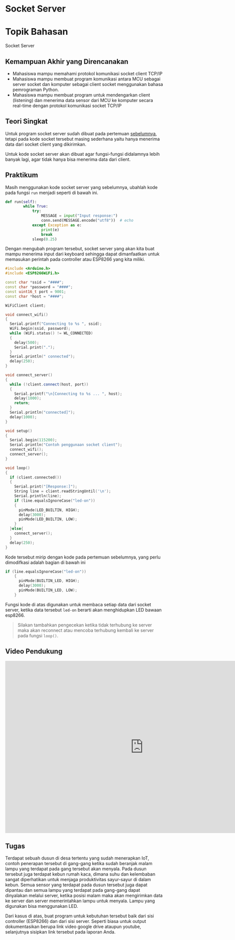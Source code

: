# Socket Server

# Topik Bahasan

Socket Server

## Kemampuan Akhir yang Direncanakan

- Mahasiswa mampu memahami protokol komunikasi socket client TCP/IP
- Mahasiswa mampu membuat program komunikasi antara MCU sebagai server socket dan komputer sebagai client socket menggunakan bahasa
  pemrograman Python.
- Mahasiswa mampu membuat program untuk mendengarkan client (listening) dan menerima data sensor dari MCU ke komputer secara real-time
  dengan protokol komunikasi socket TCP/IP

## Teori Singkat

Untuk program socket server sudah dibuat pada pertemuan [sebelumnya](/07/07-socket-client.md), tetapi pada kode socket
tersebut masing sederhana yaitu hanya menerima data dari socket client yang dikirimkan.

Untuk kode socket server akan dibuat agar fungsi-fungsi didalamnya lebih banyak lagi, agar tidak hanya bisa menerima data dari client.

## Praktikum

Masih menggunakan kode socket server yang sebelumnya, ubahlah kode pada fungsi `run` menjadi seperti di bawah ini.

```python
def run(self):
        while True:
            try:
                MESSAGE = input("Input response:")
                conn.send(MESSAGE.encode("utf8"))  # echo
            except Exception as e:
                print(e)
                break
            sleep(0.25)
```

Dengan mengubah program tersebut, socket server yang akan kita buat mampu menerima input dari keyboard sehingga dapat dimanfaatkan untuk memasukan perintah pada controller atau ESP8266 yang kita miliki.

```cpp
#include <Arduino.h>
#include <ESP8266WiFi.h>

const char *ssid = "####";
const char *password = "####";
const uint16_t port = 9001;
const char *host = "####";

WiFiClient client;

void connect_wifi()
{
  Serial.printf("Connecting to %s ", ssid);
  WiFi.begin(ssid, password);
  while (WiFi.status() != WL_CONNECTED)
  {
    delay(500);
    Serial.print(".");
  }
  Serial.println(" connected");
  delay(250);
}

void connect_server()
{
  while (!client.connect(host, port))
  {
    Serial.printf("\n[Connecting to %s ... ", host);
    delay(1000);
    return;
  }
  Serial.println("connected]");
  delay(1000);
}

void setup()
{
  Serial.begin(115200);
  Serial.println("Contoh penggunaan socket client");
  connect_wifi();
  connect_server();
}

void loop()
{
  if (client.connected())
  {
    Serial.print("[Response:]");
    String line = client.readStringUntil('\n');
    Serial.println(line);
    if (line.equalsIgnoreCase("led-on"))
    {
      pinMode(LED_BUILTIN, HIGH);
      delay(3000);
      pinMode(LED_BUILTIN, LOW);
    }
  }else{
    connect_server();
  }
  delay(250);
}
```

Kode tersebut mirip dengan kode pada pertemuan sebelumnya, yang perlu dimodifkasi adalah bagian di bawah ini

```cpp
if (line.equalsIgnoreCase("led-on"))
    {
      pinMode(BUILTIN_LED, HIGH);
      delay(3000);
      pinMode(BUILTIN_LED, LOW);
    }
```

Fungsi kode di atas digunakan untuk membaca setiap data dari socket server, ketika data tersebut `led-on` berarti akan
menghidupkan LED bawaan esp8266.

> Silakan tambahkan pengecekan ketika tidak terhubung ke server maka akan reconnect atau mencoba terhubung kembali ke server pada fungsi `loop()`.

## Video Pendukung

<p>
<iframe width="877" height="548" src="https://www.youtube.com/embed/WBk2p4kW5LA" title="YouTube video player" frameborder="0" allow="accelerometer; autoplay; clipboard-write; encrypted-media; gyroscope; picture-in-picture" allowfullscreen></iframe>
</p>

## Tugas

Terdapat sebuah dusun di desa tertentu yang sudah menerapkan IoT, contoh penerapan tersebut di gang-gang ketika sudah
beranjak malam lampu yang terdapat pada gang tersebut akan menyala. Pada dusun tersebut juga terdapat kebun rumah kaca, dimana suhu dan kelembaban sangat diperhatikan untuk menjaga produktivitas sayur-sayur di dalam kebun. Semua sensor yang terdapat pada dusun tersebut juga dapat dipantau dan semua lampu yang terdapat pada gang-gang dapat dinyalakan melalui server, ketika posisi malam maka akan mengirimkan data ke server dan server memerintahkan lampu untuk menyala. Lampu yang digunakan bisa menggunakan LED.

Dari kasus di atas, buat program untuk kebutuhan tersebut baik dari sisi controller (ESP8266) dan dari sisi server. Seperti
biasa untuk output dokumentasikan berupa link video google drive ataupun youtube, selanjutnya sisipkan link tersebut pada
laporan Anda.
